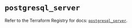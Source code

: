 # `postgresql_server`

Refer to the Terraform Registry for docs: [`postgresql_server`](https://registry.terraform.io/providers/cyrilgdn/postgresql/1.25.0/docs/resources/server).

